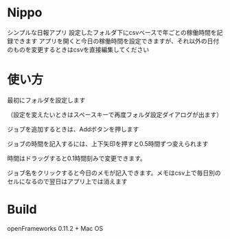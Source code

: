 # Nippo

シンプルな日報アプリ
設定したフォルダ下にcsvベースで年ごとの稼働時間を記録できます
アプリを開くと今日の稼働時間を設定できますが、それ以外の日付のものを変更するときはcsvを直接編集してください

# 使い方

最初にフォルダを設定します

（設定を変えたいときはスペースキーで再度フォルダ設定ダイアログが出ます）

ジョブを追加するときは、Addボタンを押します

ジョブの時間を記入するには、上下矢印を押すと0.5時間ずつ変えられます

時間はドラッグすると0.1時間刻みで変更できます。

ジョブ名をクリックすると今日のメモが記入できます。メモはcsv上で毎日別のセルになるので翌日はアプリ上では消えます

# Build

openFrameworks 0.11.2 + Mac OS

